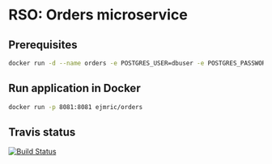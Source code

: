 # RSO: Orders microservice

## Prerequisites

```bash
docker run -d --name orders -e POSTGRES_USER=dbuser -e POSTGRES_PASSWORD=postgres -e POSTGRES_DB=order -p 5433:5432 postgres:latest
```

## Run application in Docker

```bash
docker run -p 8081:8081 ejmric/orders
```

## Travis status 
[![Build Status](https://travis-ci.org/cloud-computing-project/orders.svg?branch=master)](https://travis-ci.org/cloud-computing-project/orders)